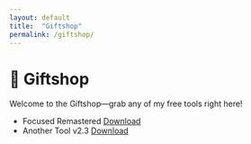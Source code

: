 ```yaml
---
layout: default
title:  "Giftshop"
permalink: /giftshop/
---
```

# 🎁 Giftshop

Welcome to the Giftshop—grab any of my free tools right here!

<ul class="list-group">
  <li class="list-group-item d-flex justify-content-between align-items-center">
    Focused Remastered  
    <a href="{{ '/assets/downloads/FocusRemastered.zip' | relative_url }}"
       class="btn btn-sm btn-primary">Download</a>
  </li>
  <li class="list-group-item d-flex justify-content-between align-items-center">
    Another Tool v2.3  
    <a href="{{ '/assets/downloads/another-tool-v2.3.exe' | relative_url }}"
       class="btn btn-sm btn-primary">Download</a>
  </li>
  <!-- add more as you like -->
</ul>
